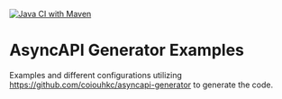 [![Java CI with Maven](https://github.com/coiouhkc/asyncapi-generator-examples/actions/workflows/maven.yml/badge.svg?branch=main)](https://github.com/coiouhkc/asyncapi-generator/actions/workflows/maven.yml)

# AsyncAPI Generator Examples
Examples and different configurations utilizing https://github.com/coiouhkc/asyncapi-generator to generate the code.
